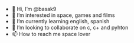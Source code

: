 - 👋 Hi, I’m @basak9
- 👀 I’m interested in space, games and films
- 🌱 I’m currently learning english, spanish
- 💞️ I’m looking to collaborate on c, c+ and pyhton
- 📫 How to reach me space lover

<!---
basak9/basak9 is a ✨ special ✨ repository because its `README.md` (this file) appears on your GitHub profile.
You can click the Preview link to take a look at your changes.
--->
